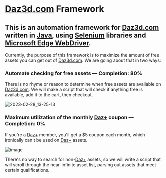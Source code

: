 # [Daz3d.com](https://www.daz3d.com/) Framework
## This is an automation framework for [Daz3d.com](https://www.daz3d.com/) written in [Java](https://en.wikipedia.org/wiki/Java_(programming_language)), using [Selenium](https://www.selenium.dev/) libraries and [Microsoft Edge WebDriver](https://developer.microsoft.com/en-us/microsoft-edge/tools/webdriver/).

Currently, the purpose of this framework is to maximize the amount of free assets you can get out of [Daz3d.com](https://www.daz3d.com/). We are going about that in two ways:

### Automate checking for free assets — Completion: 80%

There is no rhyme or reason to determine when free assets are available on [Daz3d.com](https://www.daz3d.com/). We will make a script that will check if anything free is available, add it to the cart, then checkout.

![2023-02-28_13-25-13](https://user-images.githubusercontent.com/87336074/221983758-4324a584-fa25-4087-9a5a-8f0845ecc0bb.gif)

### Maximum utilization of the monthly [Daz+](https://www.daz3d.com/daz-plus) coupon — Completion: 0%

If you're a [Daz+](https://www.daz3d.com/daz-plus) member, you'll get a $5 coupon each month, which ironically can't be used on [Daz+](https://www.daz3d.com/daz-plus) assets.

![image](https://user-images.githubusercontent.com/87336074/217616951-e0534e89-9623-4c55-912c-725b82e16b02.png)

There's no way to search for non-[Daz+](https://www.daz3d.com/daz-plus) assets, so we will write a script that will scroll through the near-infinite asset list, parsing out assets that meet certain qualifications.
